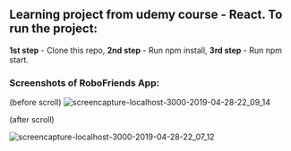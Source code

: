 ## Learning project from udemy course - React. To run the project:

**1st step** - Clone this repo,
**2nd step** - Run npm install,
**3rd step** - Run npm start.

### Screenshots of RoboFriends App:
(before scroll)
![screencapture-localhost-3000-2019-04-28-22_09_14](https://user-images.githubusercontent.com/43598622/56959352-fb684500-6b6e-11e9-84f2-df3e42c560d6.jpg)

(after scroll)

![screencapture-localhost-3000-2019-04-28-22_07_12](https://user-images.githubusercontent.com/43598622/56959369-09b66100-6b6f-11e9-8abc-8816af2f386a.jpg)
